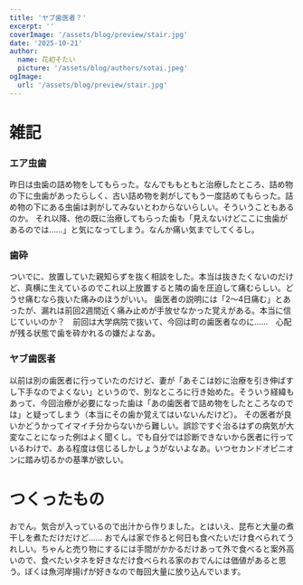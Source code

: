 ```yaml
---
title: 'ヤブ歯医者？'
excerpt: ''
coverImage: '/assets/blog/preview/stair.jpg'
date: '2025-10-21'
author:
  name: 花初そたい
  picture: '/assets/blog/authors/sotai.jpeg'
ogImage:
  url: '/assets/blog/preview/stair.jpg'
---
```

# 雑記
### エア虫歯
昨日は虫歯の詰め物をしてもらった。なんでももともと治療したところ、詰め物の下に虫歯があったらしく、古い詰め物を剥がしてもう一度詰めてもらった。詰め物の下にある虫歯は剥がしてみないとわからないらしい。そういうこともあるのか。
それ以降、他の既に治療してもらった歯も「見えないけどここに虫歯があるのでは……」と気になってしまう。なんか痛い気までしてくるし。

### 歯砕
ついでに、放置していた親知らずを抜く相談をした。本当は抜きたくないのだけど、真横に生えているのでこれ以上放置すると隣の歯を圧迫して痛むらしい。どうせ痛むなら抜いた痛みのほうがいい。
歯医者の説明には「2～4日痛む」とあったが、漏れは前回2週間近く痛み止めが手放せなかった覚えがある。本当に信じていいのか？　前回は大学病院で抜いて、今回は町の歯医者なのに……　心配が残る状態で歯を砕かれるの嫌だよなあ。

### ヤブ歯医者
以前は別の歯医者に行っていたのだけど、妻が「あそこは妙に治療を引き伸ばすし下手なのでよくない」というので、別なところに行き始めた。そういう経緯もあって、今回治療が必要になった歯は「あの歯医者で詰め物をしたところなのでは」と疑ってしまう（本当にその歯か覚えてはいないんだけど）。
その医者が良いかどうかってイマイチ分からないから難しい。誤診ですぐ治るはずの病気が大変なことになった例はよく聞くし。でも自分では診断できないから医者に行っているわけで、ある程度は信じるしかしょうがないよなあ。いつセカンドオピニオンに踏み切るかの基準が欲しい。

# つくったもの
おでん。気合が入っているので出汁から作りました。とはいえ、昆布と大量の煮干しを煮ただけだけど……
おでんは家で作ると何日も食べたいだけ食べられてうれしい。ちゃんと売り物にするには手間がかかるだけあって外で食べると案外高いので、食べたいタネを好きなだけ食べられる家のおでんには価値があると思う。ぼくは魚河岸揚げが好きなので毎回大量に放り込んでいます。